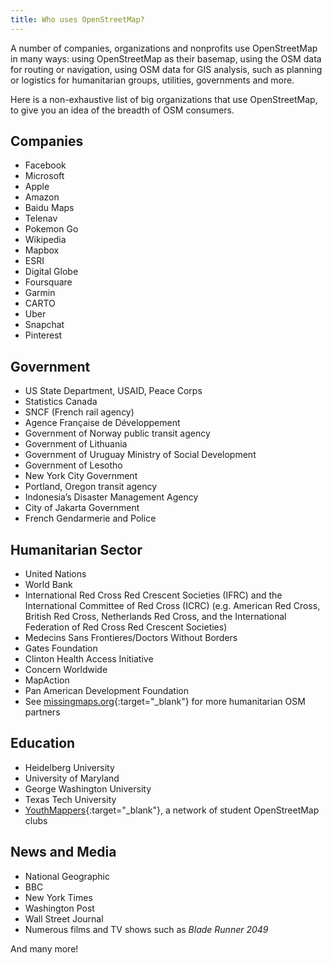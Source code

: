```yaml
---
title: Who uses OpenStreetMap?
---
```


A number of companies, organizations and nonprofits use OpenStreetMap in many ways: using OpenStreetMap as their basemap, using the OSM data for routing or navigation, using OSM data for GIS analysis, such as planning or logistics for humanitarian groups, utilities, governments and more.

Here is a non-exhaustive list of big organizations that use OpenStreetMap, to give you an idea of the breadth of OSM consumers.

## Companies
* Facebook
* Microsoft
* Apple
* Amazon
* Baidu Maps
* Telenav
* Pokemon Go
* Wikipedia
* Mapbox
* ESRI
* Digital Globe
* Foursquare
* Garmin
* CARTO
* Uber
* Snapchat
* Pinterest

## Government
* US State Department, USAID, Peace Corps
* Statistics Canada
* SNCF (French rail agency)
* Agence Française de Développement
* Government of Norway public transit agency
* Government of Lithuania
* Government of Uruguay Ministry of Social Development
* Government of Lesotho
* New York City Government
* Portland, Oregon transit agency
* Indonesia’s Disaster Management Agency
* City of Jakarta Government
* French Gendarmerie and Police

## Humanitarian Sector
* United Nations
* World Bank
* International Red Cross Red Crescent Societies (IFRC) and the International Committee of Red Cross (ICRC)  (e.g. American Red Cross, British Red Cross, Netherlands Red Cross, and the International Federation of Red Cross Red Crescent Societies)
* Medecins Sans Frontieres/Doctors Without Borders
* Gates Foundation
* Clinton Health Access Initiative
* Concern Worldwide
* MapAction
* Pan American Development Foundation
* See [missingmaps.org](https://www.missingmaps.org){:target="_blank"} for more humanitarian OSM partners

## Education
* Heidelberg University
* University of Maryland
* George Washington University
* Texas Tech University
* [YouthMappers](https://www.youthmappers.org){:target="_blank"}, a network of student OpenStreetMap clubs

## News and Media
* National Geographic
* BBC
* New York Times
* Washington Post
* Wall Street Journal
* Numerous films and TV shows such as *Blade Runner 2049*

And many more!
